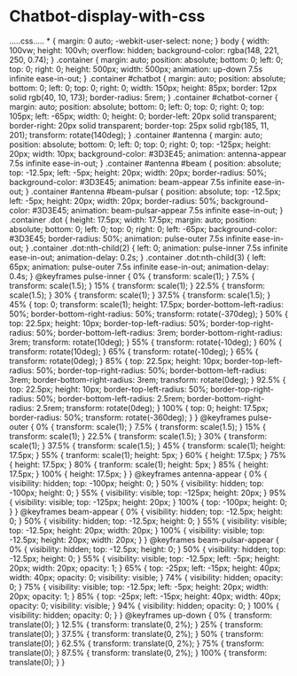 # Chatbot-display-with-css
<!DOCTYPE html>
<html>
  <head>
    <meta charset="utf-8">
    <meta name="viewport" content="width=device-width">
    <title>repl.it</title>
    <link href="style.css" rel="stylesheet" type="text/css" />
  </head>
  <body>
    <script src="script.js"></script>
    <div class="container">
  <div id="chatbot">
    <div class="dot"></div>
    <div class="dot"></div>
    <div class="dot"></div>
  </div>
  <div id="chatbot-corner"></div>
  <div id="antenna">
    <div id="beam"></div>
    <div id="beam-pulsar"></div>
  </div>
</div>
  </body>
</html>
.....css.....
* {
  margin: 0 auto;
  -webkit-user-select: none;
}
body {
  width: 100vw;
  height: 100vh;
  overflow: hidden;
  background-color: rgba(148, 221, 250, 0.74);
}
.container {
  margin: auto;
  position: absolute;
  bottom: 0;
  left: 0;
  top: 0;
  right: 0;
  height: 500px;
  width: 500px;
  animation: up-down 7.5s infinite ease-in-out;
}
.container #chatbot {
  margin: auto;
  position: absolute;
  bottom: 0;
  left: 0;
  top: 0;
  right: 0;
  width: 150px;
  height: 85px;
  border: 12px solid rgb(40, 10, 173);
  border-radius: 5rem;
}
.container #chatbot-corner {
  margin: auto;
  position: absolute;
  bottom: 0;
  left: 0;
  top: 0;
  right: 0;
  top: 105px;
  left: -65px;
  width: 0;
  height: 0;
  border-left: 20px solid transparent;
  border-right: 20px solid transparent;
  border-top: 25px solid rgb(185, 11, 201);
  transform: rotate(140deg);
}
.container #antenna {
  margin: auto;
  position: absolute;
  bottom: 0;
  left: 0;
  top: 0;
  right: 0;
  top: -125px;
  height: 20px;
  width: 10px;
  background-color: #3D3E45;
  animation: antenna-appear 7.5s infinite ease-in-out;
}
.container #antenna #beam {
  position: absolute;
  top: -12.5px;
  left: -5px;
  height: 20px;
  width: 20px;
  border-radius: 50%;
  background-color: #3D3E45;
  animation: beam-appear 7.5s infinite ease-in-out;
}
.container #antenna #beam-pulsar {
  position: absolute;
  top: -12.5px;
  left: -5px;
  height: 20px;
  width: 20px;
  border-radius: 50%;
  background-color: #3D3E45;
  animation: beam-pulsar-appear 7.5s infinite ease-in-out;
}
.container .dot {
  height: 17.5px;
  width: 17.5px;
  margin: auto;
  position: absolute;
  bottom: 0;
  left: 0;
  top: 0;
  right: 0;
  left: -65px;
  background-color: #3D3E45;
  border-radius: 50%;
  animation: pulse-outer 7.5s infinite ease-in-out;
}
.container .dot:nth-child(2) {
  left: 0;
  animation: pulse-inner 7.5s infinite ease-in-out;
  animation-delay: 0.2s;
}
.container .dot:nth-child(3) {
  left: 65px;
  animation: pulse-outer 7.5s infinite ease-in-out;
  animation-delay: 0.4s;
}
@keyframes pulse-inner {
  0% {
    transform: scale(1);
  }
  7.5% {
    transform: scale(1.5);
  }
  15% {
    transform: scale(1);
  }
  22.5% {
    transform: scale(1.5);
  }
  30% {
    transform: scale(1);
  }
  37.5% {
    transform: scale(1.5);
  }
  45% {
    top: 0;
    transform: scale(1);
    height: 17.5px;
    border-bottom-left-radius: 50%;
    border-bottom-right-radius: 50%;
    transform: rotate(-370deg);
  }
  50% {
    top: 22.5px;
    height: 10px;
    border-top-left-radius: 50%;
    border-top-right-radius: 50%;
    border-bottom-left-radius: 3rem;
    border-bottom-right-radius: 3rem;
    transform: rotate(10deg);
  }
  55% {
    transform: rotate(-10deg);
  }
  60% {
    transform: rotate(10deg);
  }
  65% {
    transform: rotate(-10deg);
  }
  65% {
    transform: rotate(0deg);
  }
  85% {
    top: 22.5px;
    height: 10px;
    border-top-left-radius: 50%;
    border-top-right-radius: 50%;
    border-bottom-left-radius: 3rem;
    border-bottom-right-radius: 3rem;
    transform: rotate(0deg);
  }
  92.5% {
    top: 22.5px;
    height: 10px;
    border-top-left-radius: 50%;
    border-top-right-radius: 50%;
    border-bottom-left-radius: 2.5rem;
    border-bottom-right-radius: 2.5rem;
    transform: rotate(0deg);
  }
  100% {
    top: 0;
    height: 17.5px;
    border-radius: 50%;
    transform: rotate(-360deg);
  }
}
@keyframes pulse-outer {
  0% {
    transform: scale(1);
  }
  7.5% {
    transform: scale(1.5);
  }
  15% {
    transform: scale(1);
  }
  22.5% {
    transform: scale(1.5);
  }
  30% {
    transform: scale(1);
  }
  37.5% {
    transform: scale(1.5);
  }
  45% {
    transform: scale(1);
    height: 17.5px;
  }
  55% {
    tranform: scale(1);
    height: 5px;
  }
  60% {
    height: 17.5px;
  }
  75% {
    height: 17.5px;
  }
  80% {
    tranform: scale(1);
    height: 5px;
  }
  85% {
    height: 17.5px;
  }
  100% {
    height: 17.5px;
  }
}
@keyframes antenna-appear {
  0% {
    visibility: hidden;
    top: -100px;
    height: 0;
  }
  50% {
    visibility: hidden;
    top: -100px;
    height: 0;
  }
  55% {
    visibility: visible;
    top: -125px;
    height: 20px;
  }
  95% {
    visibility: visible;
    top: -125px;
    height: 20px;
  }
  100% {
    top: -100px;
    height: 0;
  }
}
@keyframes beam-appear {
  0% {
    visibility: hidden;
    top: -12.5px;
    height: 0;
  }
  50% {
    visibility: hidden;
    top: -12.5px;
    height: 0;
  }
  55% {
    visibility: visible;
    top: -12.5px;
    height: 20px;
    width: 20px;
  }
  100% {
    visibility: visible;
    top: -12.5px;
    height: 20px;
    width: 20px;
  }
}
@keyframes beam-pulsar-appear {
  0% {
    visibility: hidden;
    top: -12.5px;
    height: 0;
  }
  50% {
    visibility: hidden;
    top: -12.5px;
    height: 0;
  }
  55% {
    visibility: visible;
    top: -12.5px;
    left: -5px;
    height: 20px;
    width: 20px;
    opacity: 1;
  }
  65% {
    top: -25px;
    left: -15px;
    height: 40px;
    width: 40px;
    opacity: 0;
    visibility: visible;
  }
  74% {
    visibility: hidden;
    opacity: 0;
  }
  75% {
    visibility: visible;
    top: -12.5px;
    left: -5px;
    height: 20px;
    width: 20px;
    opacity: 1;
  }
  85% {
    top: -25px;
    left: -15px;
    height: 40px;
    width: 40px;
    opacity: 0;
    visibility: visible;
  }
  94% {
    visibility: hidden;
    opacity: 0;
  }
  100% {
    visibility: hidden;
    opacity: 0;
  }
}
@keyframes up-down {
  0% {
    transform: translate(0);
  }
  12.5% {
    transform: translate(0, 2%);
  }
  25% {
    transform: translate(0);
  }
  37.5% {
    transform: translate(0, 2%);
  }
  50% {
    transform: translate(0);
  }
  62.5% {
    transform: translate(0, 2%);
  }
  75% {
    transform: translate(0);
  }
  87.5% {
    transform: translate(0, 2%);
  }
  100% {
    transform: translate(0);
  }
}

